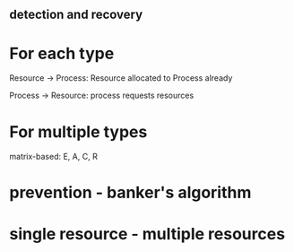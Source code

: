 detection and recovery
---------

# For each type 

Resource -> Process: Resource allocated to Process already

Process -> Resource: process requests resources

# For multiple types

matrix-based: E, A, C, R

# prevention - banker's algorithm

# single resource - multiple resources



